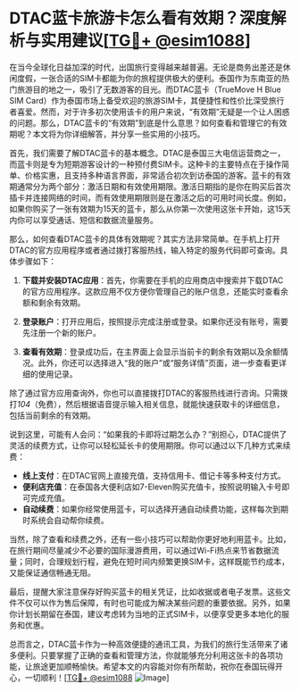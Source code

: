 # DTAC蓝卡旅游卡怎么看有效期？深度解析与实用建议[[TG💪+ @esim1088](https://t.me/s/esim1088)]

在当今全球化日益加深的时代，出国旅行变得越来越普遍。无论是商务出差还是休闲度假，一张合适的SIM卡都能为你的旅程提供极大的便利。泰国作为东南亚的热门旅游目的地之一，吸引了无数游客的目光。而DTAC蓝卡（TrueMove H Blue SIM Card）作为泰国市场上备受欢迎的旅游SIM卡，其便捷性和性价比深受旅行者喜爱。然而，对于许多初次使用该卡的用户来说，“有效期”无疑是一个让人困惑的问题。那么，DTAC蓝卡的“有效期”到底是什么意思？如何查看和管理它的有效期呢？本文将为你详细解答，并分享一些实用的小技巧。

首先，我们需要了解DTAC蓝卡的基本概念。DTAC是泰国三大电信运营商之一，而蓝卡则是专为短期游客设计的一种预付费SIM卡。这种卡的主要特点在于操作简单、价格实惠，且支持多种语言界面，非常适合初次到访泰国的游客。蓝卡的有效期通常分为两个部分：激活日期和有效使用期限。激活日期指的是你在购买后首次插卡并连接网络的时间，而有效使用期限则是在激活之后的可用时间长度。例如，如果你购买了一张有效期为15天的蓝卡，那么从你第一次使用这张卡开始，这15天内你可以享受通话、短信和数据流量服务。

那么，如何查看DTAC蓝卡的具体有效期呢？其实方法非常简单。在手机上打开DTAC的官方应用程序或者通过拨打客服热线，输入特定的服务代码即可查询。具体步骤如下：

1. **下载并安装DTAC应用**：首先，你需要在手机的应用商店中搜索并下载DTAC的官方应用程序。这款应用不仅方便你管理自己的账户信息，还能实时查看余额和剩余有效期。
   
2. **登录账户**：打开应用后，按照提示完成注册或登录。如果你还没有账号，需要先注册一个新的账户。

3. **查看有效期**：登录成功后，在主界面上会显示当前卡的剩余有效期以及余额情况。此外，你还可以选择进入“我的账户”或“服务详情”页面，进一步查看更详细的使用记录。

除了通过官方应用查询外，你也可以直接拨打DTAC的客服热线进行咨询。只需拨打*104*（免费），然后根据语音提示输入相关信息，就能快速获取卡的详细信息，包括当前剩余的有效期。

说到这里，可能有人会问：“如果我的卡即将过期怎么办？”别担心，DTAC提供了灵活的续费方式，让你可以轻松延长卡的使用期限。你可以通过以下几种方式来续费：

- **线上支付**：在DTAC官网上直接充值，支持信用卡、借记卡等多种支付方式。
- **便利店充值**：在泰国各大便利店如7-Eleven购买充值卡，按照说明输入卡号即可完成充值。
- **自动续费**：如果你经常使用蓝卡，可以选择开通自动续费功能，这样每次到期时系统会自动帮你续费。

当然，除了查看和续费之外，还有一些小技巧可以帮助你更好地利用蓝卡。比如，在旅行期间尽量减少不必要的国际漫游费用，可以通过Wi-Fi热点来节省数据流量；同时，合理规划行程，避免在短时间内频繁更换SIM卡，这样既能节约成本，又能保证通信畅通无阻。

最后，提醒大家注意保存好购买蓝卡的相关凭证，比如收据或者电子发票。这些文件不仅可以作为售后保障，有时也可能成为解决某些问题的重要依据。另外，如果你计划长期留在泰国，建议考虑转为当地的正式SIM卡，以便享受更多本地化的服务和优惠。

总而言之，DTAC蓝卡作为一种高效便捷的通讯工具，为我们的旅行生活带来了诸多便利。只要掌握了正确的查看和管理方法，你就能够充分利用这张卡的各项功能，让旅途更加顺畅愉快。希望本文的内容能对你有所帮助，祝你在泰国玩得开心，一切顺利！[[TG💪+ @esim1088](https://t.me/s/esim1088) ![Image](https://i.postimg.cc/4NQfJmqS/Snipaste-2025-05-13-00-14-12.png)]